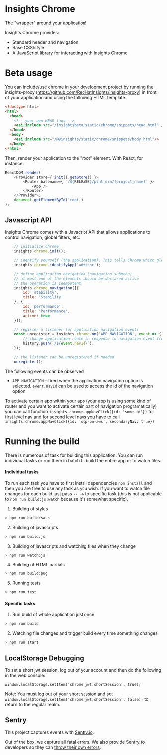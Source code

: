 # Insights Chrome

The "wrapper" around your application!

Insights Chrome provides:
- Standard header and navigation
- Base CSS/style
- A JavaScript library for interacting with Insights Chrome

# Beta usage

You can include/use chrome in your development project by running the insights-proxy (https://github.com/RedHatInsights/insights-proxy) in front of your application and using the following HTML template.

```html
<!doctype html>
<html>
  <head>
    <!-- your own HEAD tags -->
    <esi:include src="/insightsbeta/static/chrome/snippets/head.html" />
  </head>
  <body>
    <esi:include src="/@@insights/static/chrome/snippets/body.html"/>
  </body>
</html>
```

Then, render your application to the "root" element. With React, for instance:

```js
ReactDOM.render(
    <Provider store={ init().getStore() }>
        <Router basename={ `/${RELEASE}/platform/(project_name)` }>
            <App />
        </Router>
    </Provider>,
    document.getElementById('root')
);
```

## Javascript API
Insights Chrome comes with a Javacript API that allows applications to control navigation, global filters, etc.

```js
    // initialize chrome
    insights.chrome.init();

    // identify yourself (the application). This tells Chrome which global navigation element should be active
    insights.chrome.identifyApp('advisor');

    // define application navigation (navigation submenu)
    // at most one of the elements should be declared active
    // the operation is idempotent
    insights.chrome.navigation([{
        id: 'stability',
        title: 'Stability'
    }, {
        id: 'performance',
        title: 'Performance',
        active: true
    }]);

    // register a listener for application navigation events
    const unregister = insights.chrome.on('APP_NAVIGATION', event => {
        // change application route in response to navigation event from Chrome
        history.push(`/${event.navId}`);
    });

    // the listener can be unregistered if needed
    unregister();
```

The following events can be observed:
* `APP_NAVIGATION` - fired when the application navigation option is selected. `event.navId` can be used to access the id of the navigation option

To activate certain app within your app (your app is using some kind of router and you want to activate certain part of navigation programatically) you can call function `insights.chrome.appNavClick({id: 'some-id'})` for first level nav and for second level navs you have to call `insights.chrome.appNavClick({id: 'ocp-on-aws', secondaryNav: true})`

# Running the build
There is numerous of task for building this application. You can run individual tasks or run them in batch to build the
entire app or to watch files.

#### Individual tasks
To run each task you have to first install dependencies `npm install` and then you are free to use any task as you wish.
If you want to watch file changes for each build just pass `-- -w` to specific task (this is not applicable to
`npm run build:js:watch` because it's somewhat specific).
1) Building of styles
```bash
> npm run build:sass
```

2) Building of javascripts
```bash
> npm run build:js
```

3) Building of javascripts and watching files when they change
```bash
> npm run watch:js
```

4) Building of HTML partials
```bash
> npm run build:pug
```

5) Running tests
```bash
> npm run test
```

#### Specific tasks
1) Run build of whole application just once
```bash
> npm run build
```

2) Watching file changes and trigger build every time something changes
```bash
> npm run start
```

## LocalStorage Debugging

To set a short jwt session, log out of your account and then do the following in the web console:

`window.localStorage.setItem('chrome:jwt:shortSession', true);`

Note: You must log out of your short session and set `window.localStorage.setItem('chrome:jwt:shortSession', false);` to return to the regular realm.

## Sentry

This project captures events with [Sentry.io](https://sentry.io/welcome/).

Out of the box, we capture all fatal errors. We also provide Sentry to developers so they can [throw their own errors](https://docs.sentry.io/error-reporting/capturing/?platform=javascript).